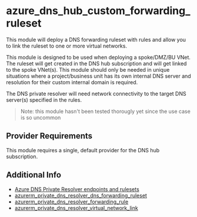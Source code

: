 # azure_dns_hub_custom_forwarding_ruleset

This module will deploy a DNS forwarding ruleset with rules and allow you to link the
ruleset to one or more virtual networks.

This module is designed to be used when deploying a spoke/DMZ/BU VNet. The ruleset will
get created in the DNS hub subscription and will get linked to the spoke VNet(s). This
module should only be needed in unique situations where a project/business unit has its
own internal DNS server and resolution for their custom internal domain is required.

The DNS private resolver will need network connectivity to the target DNS server(s)
specified in the rules.

> Note: this module hasn't been tested thorougly yet since the use case is so uncommon

## Provider Requirements

This module requires a single, default provider for the DNS hub subscription.

## Additional Info

* [Azure DNS Private Resolver endpoints and rulesets](https://learn.microsoft.com/en-us/azure/dns/private-resolver-endpoints-rulesets)
* [azurerm_private_dns_resolver_dns_forwarding_ruleset](https://registry.terraform.io/providers/hashicorp/azurerm/latest/docs/resources/private_dns_resolver_dns_forwarding_ruleset)
* [azurerm_private_dns_resolver_forwarding_rule](https://registry.terraform.io/providers/hashicorp/azurerm/latest/docs/resources/private_dns_resolver_forwarding_rule)
* [azurerm_private_dns_resolver_virtual_network_link](https://registry.terraform.io/providers/hashicorp/azurerm/latest/docs/resources/private_dns_resolver_virtual_network_link)
